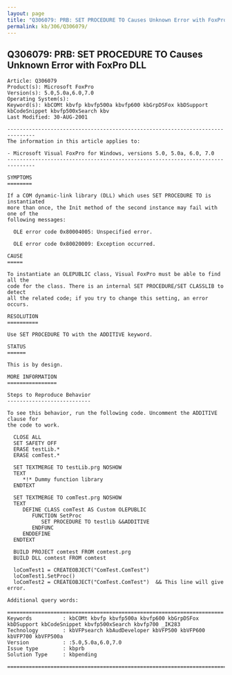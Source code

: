 ```yaml
---
layout: page
title: "Q306079: PRB: SET PROCEDURE TO Causes Unknown Error with FoxPro DLL"
permalink: kb/306/Q306079/
---
```


## Q306079: PRB: SET PROCEDURE TO Causes Unknown Error with FoxPro DLL

	Article: Q306079
	Product(s): Microsoft FoxPro
	Version(s): 5.0,5.0a,6.0,7.0
	Operating System(s): 
	Keyword(s): kbCOMt kbvfp kbvfp500a kbvfp600 kbGrpDSFox kbDSupport kbCodeSnippet kbvfp500xSearch kbv
	Last Modified: 30-AUG-2001
	
	-------------------------------------------------------------------------------
	The information in this article applies to:
	
	- Microsoft Visual FoxPro for Windows, versions 5.0, 5.0a, 6.0, 7.0 
	-------------------------------------------------------------------------------
	
	SYMPTOMS
	========
	
	If a COM dynamic-link library (DLL) which uses SET PROCEDURE TO is instantiated
	more than once, the Init method of the second instance may fail with one of the
	following messages:
	
	  OLE error code 0x80004005: Unspecified error.
	
	  OLE error code 0x80020009: Exception occurred.
	
	CAUSE
	=====
	
	To instantiate an OLEPUBLIC class, Visual FoxPro must be able to find all the
	code for the class. There is an internal SET PROCEDURE/SET CLASSLIB to detect
	all the related code; if you try to change this setting, an error occurs.
	
	RESOLUTION
	==========
	
	Use SET PROCEDURE TO with the ADDITIVE keyword.
	
	STATUS
	======
	
	This is by design.
	
	MORE INFORMATION
	================
	
	Steps to Reproduce Behavior
	---------------------------
	
	To see this behavior, run the following code. Uncomment the ADDITIVE clause for
	the code to work.
	
	  CLOSE ALL
	  SET SAFETY OFF
	  ERASE testLib.*
	  ERASE comTest.*
	
	  SET TEXTMERGE TO testLib.prg NOSHOW
	  TEXT 
	     *!* Dummy function library
	  ENDTEXT
	
	  SET TEXTMERGE TO comTest.prg NOSHOW
	  TEXT 
	     DEFINE CLASS comTest AS Custom OLEPUBLIC
	        FUNCTION SetProc
	           SET PROCEDURE TO testlib &&ADDITIVE
	        ENDFUNC
	     ENDDEFINE
	  ENDTEXT
	
	  BUILD PROJECT comtest FROM comtest.prg
	  BUILD DLL comtest FROM comtest
	
	  loComTest1 = CREATEOBJECT("ComTest.ComTest")
	  loComTest1.SetProc()
	  loComTest2 = CREATEOBJECT("ComTest.ComTest")  && This line will give error.
	
	Additional query words:
	
	======================================================================
	Keywords          : kbCOMt kbvfp kbvfp500a kbvfp600 kbGrpDSFox kbDSupport kbCodeSnippet kbvfp500xSearch kbvfp700 _IK283 
	Technology        : kbVFPsearch kbAudDeveloper kbVFP500 kbVFP600 kbVFP700 kbVFP500a
	Version           : :5.0,5.0a,6.0,7.0
	Issue type        : kbprb
	Solution Type     : kbpending
	
	=============================================================================
	
